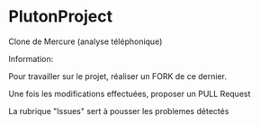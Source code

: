 # PlutonProject
Clone de Mercure (analyse téléphonique)

Information:

Pour travailler sur le projet, réaliser un FORK de ce dernier.

Une fois les modifications effectuées, proposer un PULL Request

La rubrique "Issues" sert à pousser les problemes détectés 
